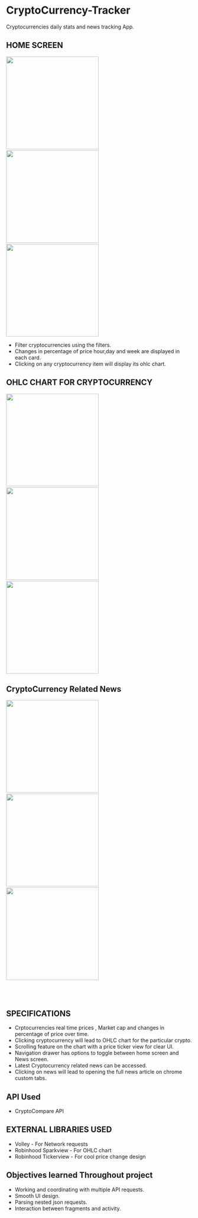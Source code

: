 # CryptoCurrency-Tracker
Cryptocurrencies daily stats and news tracking App.

## HOME SCREEN

<img src="https://user-images.githubusercontent.com/76839436/110776042-9e1e9e00-8285-11eb-914b-0204e7a66cfb.jpeg" width="250"/> &nbsp; &nbsp; &nbsp; &nbsp;<img src="https://user-images.githubusercontent.com/76839436/110774635-08ceda00-8284-11eb-8cbb-d4508b27d79a.jpeg" width="250"/>  &nbsp; &nbsp; &nbsp; &nbsp; <img src="https://user-images.githubusercontent.com/76839436/110774767-2a2fc600-8284-11eb-96a2-66497e02e69b.jpeg" width="250"/>

* Filter cryptocurrencies using the filters.
* Changes in percentage of price hour,day and week are displayed in each card.
* Clicking on any cryptocurrency item will display its ohlc chart.


## OHLC CHART FOR CRYPTOCURRENCY

<img src="https://user-images.githubusercontent.com/76839436/110774906-50edfc80-8284-11eb-9b43-798a61ac3f1b.jpeg" width="250"/> &nbsp; &nbsp; &nbsp; &nbsp;<img src="https://user-images.githubusercontent.com/76839436/110774979-6b27da80-8284-11eb-860e-a33e3b057d2a.jpeg" width="250"/>  &nbsp; &nbsp; &nbsp; &nbsp; <img src="https://user-images.githubusercontent.com/76839436/110775032-7a0e8d00-8284-11eb-96e8-662f98e52b6d.jpeg" width="250"/>

## CryptoCurrency Related News


<img src="https://user-images.githubusercontent.com/76839436/110775374-da053380-8284-11eb-9887-ea4e1e4318e2.jpeg" width="250"/> &nbsp; &nbsp; &nbsp; &nbsp;<img src="https://user-images.githubusercontent.com/76839436/110775412-e5585f00-8284-11eb-97c8-66e13c50c5c9.jpeg" width="250"/>  &nbsp; &nbsp; &nbsp; &nbsp; <img src="https://user-images.githubusercontent.com/76839436/110775495-fb661f80-8284-11eb-8db7-3c618713072f.jpeg" width="250"/> 

<br/><br/>

## SPECIFICATIONS

* Crptocurrencies real time prices , Market cap and changes in percentage of price over time.
* Clicking cryptocurrency will lead to OHLC chart for the particular crypto.
* Scrolling feature on the chart with a price ticker view for clear UI.
* Navigation drawer has options to toggle between home screen and News screen.
* Latest Cryptocurrency related news can be accessed.
* Clicking on news will lead to opening the full news article on chrome custom tabs.

## API Used

* CryptoCompare API 

## EXTERNAL LIBRARIES USED

* Volley - For Network requests
* Robinhood Sparkview - For OHLC chart
* Robinhood Tickerview - For cool price change design

## Objectives learned Throughout project

* Working and coordinating with multiple API requests.
* Smooth UI design.
* Parsing nested json requests.
* Interaction between fragments and activity.
